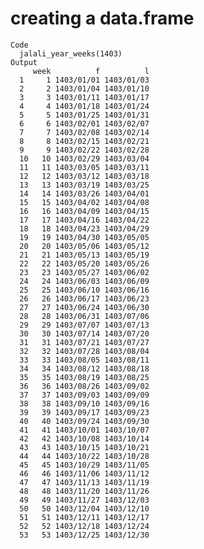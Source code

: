# creating a data.frame

    Code
      jalali_year_weeks(1403)
    Output
         week          f          l
      1     1 1403/01/01 1403/01/03
      2     2 1403/01/04 1403/01/10
      3     3 1403/01/11 1403/01/17
      4     4 1403/01/18 1403/01/24
      5     5 1403/01/25 1403/01/31
      6     6 1403/02/01 1403/02/07
      7     7 1403/02/08 1403/02/14
      8     8 1403/02/15 1403/02/21
      9     9 1403/02/22 1403/02/28
      10   10 1403/02/29 1403/03/04
      11   11 1403/03/05 1403/03/11
      12   12 1403/03/12 1403/03/18
      13   13 1403/03/19 1403/03/25
      14   14 1403/03/26 1403/04/01
      15   15 1403/04/02 1403/04/08
      16   16 1403/04/09 1403/04/15
      17   17 1403/04/16 1403/04/22
      18   18 1403/04/23 1403/04/29
      19   19 1403/04/30 1403/05/05
      20   20 1403/05/06 1403/05/12
      21   21 1403/05/13 1403/05/19
      22   22 1403/05/20 1403/05/26
      23   23 1403/05/27 1403/06/02
      24   24 1403/06/03 1403/06/09
      25   25 1403/06/10 1403/06/16
      26   26 1403/06/17 1403/06/23
      27   27 1403/06/24 1403/06/30
      28   28 1403/06/31 1403/07/06
      29   29 1403/07/07 1403/07/13
      30   30 1403/07/14 1403/07/20
      31   31 1403/07/21 1403/07/27
      32   32 1403/07/28 1403/08/04
      33   33 1403/08/05 1403/08/11
      34   34 1403/08/12 1403/08/18
      35   35 1403/08/19 1403/08/25
      36   36 1403/08/26 1403/09/02
      37   37 1403/09/03 1403/09/09
      38   38 1403/09/10 1403/09/16
      39   39 1403/09/17 1403/09/23
      40   40 1403/09/24 1403/09/30
      41   41 1403/10/01 1403/10/07
      42   42 1403/10/08 1403/10/14
      43   43 1403/10/15 1403/10/21
      44   44 1403/10/22 1403/10/28
      45   45 1403/10/29 1403/11/05
      46   46 1403/11/06 1403/11/12
      47   47 1403/11/13 1403/11/19
      48   48 1403/11/20 1403/11/26
      49   49 1403/11/27 1403/12/03
      50   50 1403/12/04 1403/12/10
      51   51 1403/12/11 1403/12/17
      52   52 1403/12/18 1403/12/24
      53   53 1403/12/25 1403/12/30

